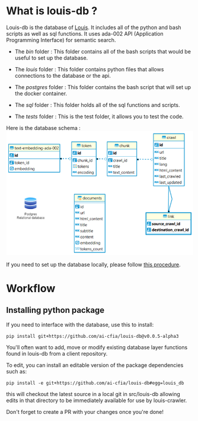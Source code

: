 # What is louis-db ?

Louis-db is the database of [Louis](https://github.com/ai-cfia/louis). It includes all of the python and bash scripts as well as sql functions. It uses ada-002 API (Application Programming Interface) for semantic search. 

- The *bin* folder : This folder contains all of the bash scripts that would be useful to set up the database.

- The *louis* folder : This folder contains python files that allows connections to the database or the api.

- The *postgres* folder : This folder contains the bash script that will set up the docker container.

- The *sql* folder : This folder holds all of the sql functions and scripts.

- The *tests* folder : This is the test folder, it allows you to test the code.

Here is the database schema :
![database schema](database-schema.png)

If you need to set up the database locally, please follow [this procedure](https://dev.azure.com/CFIA-DevOps-ACIA/AI-Lab/_wiki/wikis/AI-Lab.wiki/1039/Procedure-to-set-up-the-database-locally).


# Workflow

## Installing python package

If you need to interface with the database, use this to install:

```
pip install git+https://github.com/ai-cfia/louis-db@v0.0.5-alpha3
```

You'll often want to add, move or modify existing database layer functions found in louis-db from a client repository.

To edit, you can install an editable version of the package dependencies such as:

```
pip install -e git+https://github.com/ai-cfia/louis-db#egg=louis_db
```

this will checkout the latest source in a local git in src/louis-db allowing edits in that directory to be immediately available for use by louis-crawler.

Don't forget to create a PR with your changes once you're done!